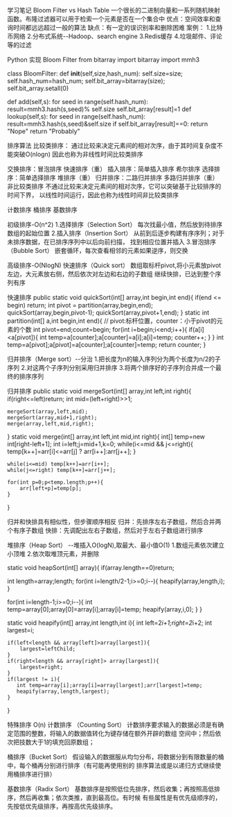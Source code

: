 学习笔记
Bloom Filter vs Hash Table
一个很长的二进制向量和一系列随机映射函数。布隆过滤器可以用于检索一个元素是否在一个集合中
优点：空间效率和查询时间都远远超过一般的算法
缺点：有一定的误识别率和删除困难
案例：
1.比特币网络
2.分布式系统--Hadoop、search engine
3.Redis缓存
4.垃圾邮件、评论等的过滤

Python 实现 Bloom Filter
from bitarray import bitarray
import mmh3

class BloomFilter:
  def __init__(self,size,hash_num):
    self.size=size;
    self.hash_num=hash_num;
    self.bit_array=bitarray(size);
    self.bit_array.setall(0)

  def add(self,s):
    for seed in range(self.hash_num):
	result=mmh3.hash(s,seed)% self.size
        self.bit_array[result]=1
  def lookup(self,s):
    for seed in range(self.hash_num):
	result=mmh3.hash(s,seed)&self.size
        if self.bit_array[result]==0:
	  return "Nope"
        return "Probably"

排序算法
比较类排序：
通过比较来决定元素间的相对次序，由于其时间复杂度不能突破O(nlogn)
因此也称为非线性时间比较类排序

交换排序：冒泡排序 快速排序（重）
插入排序：简单插入排序 希尔排序
选择排序：简单选择排序 堆排序（重）
归并排序：二路归并排序 多路归并排序（重）
非比较类排序
不通过比较来决定元素间的相对次序，它可以突破基于比较排序的时间下界，
以线性时间运行，因此也称为线性时间非比较类排序

计数排序 桶排序 基数排序

初级排序-O(n^2)
1.选择排序（Selection Sort）
  每次找最小值，然后放到待排序数组的起始位置
2.插入排序（Insertion Sort）
  从前到后逐步构建有序序列；对于未排序数据，在已排序序列中以后向前扫描，
找到相应位置并插入
3.冒泡排序（Bubble Sort）
  嵌套循环，每次查看相邻的元素如果逆序，则交换

高级排序-O(NlogN)
快速排序（Quick sort）
  数组取标杆pivot,将小元素放pivot左边，大元素放右侧，然后依次对左边和右边的子数组
继续快排，已达到整个序列有序

快速排序
public static void quickSort(int[] array,int begin,int end){
    if(end <= begin) return;
    int pivot = partition(array,begin,end);
    quickSort(array,begin,pivot-1);
    quickSort(array,pivot+1,end);
}
static int partition(int[] a,int begin,int end){
    // pivot:标杆位置，counter：小于pivot的元素的个数
    int pivot=end;count=begin;
    for(int i=begin;i<end;i++){
      if(a[i]<a[pivot]){
         int temp=a[counter];a[counter]=a[i];a[i]=temp;
         counter++;
      }	
    }
    int temp=a[pivot];a[pivot]=a[counter];a[counter]=temp;
    return counter;
}

归并排序（Merge sort）--分治
 1.把长度为n的输入序列分为两个长度为n/2的子序列
 2.对这两个子序列分别采用归并排序
 3.将两个排序好的子序列合并成一个最终的排序序列

归并排序
public static void mergeSort(int[] array,int left,int right){
    if(right<=left)return;
    int mid=(left+right)>>1;
    
    mergeSort(array,left,mid);
    mergeSort(array,mid+1,right);
    merge(array,left,mid,right);
}
static void merge(int[] array,int left,int mid,int right){
    int[] temp=new int[right-left+1];
    int i=left;j=mid+1,k=0;
    while(i<=mid && j<=right){
        temp[k++]=arr[i]<=arr[j] ? arr[i++]:arr[j++];
    }

    while(i<=mid) temp[k++]=arr[i++];
    while(j<=right) temp[k++]=arr[j++];

    for(int p=0;p<temp.length;p++){
        arr[left+p]=temp[p];
    }
}

归并和快排具有相似性，但步骤顺序相反
归并：先排序左右子数组，然后合并两个有序子数组
快排：先调配出左右子数组，然后对于左右子数组进行排序 

堆排序（Heap Sort） --堆插入O(logN),取最大、最小值O(1)
1.数组元素依次建立小顶堆
2.依次取堆顶元素，并删除

static void heapSort(int[] array){
  if(array.length==0)return;

  int length=array;length;
  for(int i=length/2-1;i>=0;i--){
    heapify(array,length,i);
  }

  for(int i=length-1;i>=0;i--){
    int temp=array[0];array[0]=array[i];array[i]=temp;
    heapify(array,i,0);
  }
}

static void heapify(int[] array,int length,int i){
    int left=2*i+1;right=2*i+2;
    int largest=i;

    if(left<length && array[left]>array[largest]){
        largest=leftChild;
    }
    if(right<length && array[right]> array[largest]){
        largest=right;  
    }
    if(largest != i){
       int temp=array[i];array[i]=array[largest];arr[largest]=temp;
       heapify(array,length,largest);
    }
}

特殊排序 O(n)
计数排序 （Counting Sort）
计数排序要求输入的数据必须是有确定范围的整数，将输入的数据值转化为键存储在额外开辟的数组
空间中；然后依次把技数大于1的填充回原数组；

桶排序（Bucket Sort）
假设输入的数据服从均匀分布，将数据分到有限数量的桶中，每个桶再分别进行排序（有可能再使用别的
排序算法或是以递归方式继续使用桶排序进行排）

基数排序（Radix Sort）
基数排序是按照低位先排序，然后收集；再按照高低排序，然后再收集；依次类推，直到最高位。有时候
有些属性是有优先级顺序的，先按低优先级排序，再按高优先级排序。

